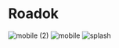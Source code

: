 # Roadok
![mobile (2)](https://github.com/br3-mah/Roadok/assets/88286037/ce2d45fc-fbfc-45ad-9bc1-3383c8cdca68) 
![mobile](https://github.com/br3-mah/Roadok/assets/88286037/811e5331-e112-4b03-aaca-3bfd94f801ee)
![splash](https://github.com/br3-mah/Roadok/assets/88286037/3857ee99-3827-49b2-820d-db1b3f6ae4f8)
